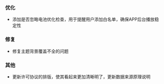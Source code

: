 ### 优化

- 添加是否忽略电池优化检查，用于提醒用户添加白名单，确保APP后台播放稳定性

### 修复

- 修复主题背景覆盖不全的问题

### 其他

- 更新许可协议的排版，使其看起来更加清晰明了，更新数据来源原理说明
